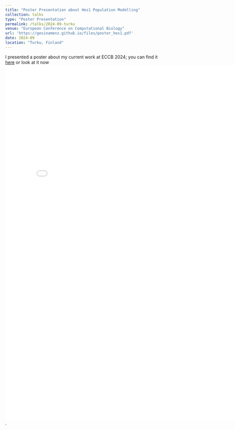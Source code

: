 ```yaml
---
title: "Poster Presentation about Hes1 Population Modelling"
collection: talks
type: "Poster Presentation"
permalink: /talks/2024-09-turku
venue: "European Conference on Computational Biology"
url: 'https://gesinamenz.github.io/files/poster_hes1.pdf'
date: 2024-09
location: "Turku, Finland"
---
```


I presented a poster about my current work at ECCB 2024; you can find it [here](https://menzge/gesinamenz.github.io/files/poster_hes1.pdf) or look at it now <br/><embed src='/files/poster_hes1.pdf' width="800px" height="1131px">.
